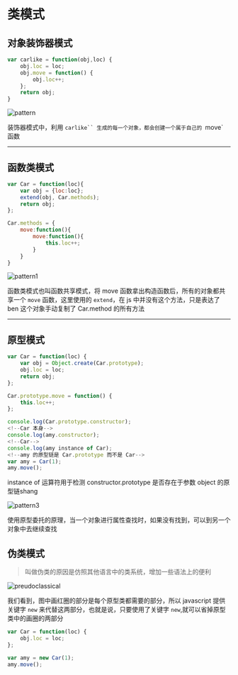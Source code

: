 # 类模式

## 对象装饰器模式 

```js
var carlike = function(obj,loc) {
    obj.loc = loc;
    obj.move = function() {
        obj.loc++;
    };
    return obj;
}
```
<img src="{{site.baseurl}}/assets/img/15100141640873.jpg" alt="pattern" />

装饰器模式中，利用 `carlike`` 生成的每一个对象，都会创建一个属于自己的 `move` 函数

---

## 函数类模式

```js
var Car = function(loc){
    var obj = {loc:loc};
    extend(obj, Car.methods);
    return obj;
};

Car.methods = {
    move:function(){
        move:function(){
            this.loc++;
        }
    }
}
```

<img src="{{site.baseurl}}/assets/img/15100155401507.jpg" alt="pattern1" />

函数类模式也叫函数共享模式，将 move 函数拿出构造函数后，所有的对象都共享一个 `move` 函数，这里使用的 `extend`，在 js 中并没有这个方法，只是表达了 ben 这个对象手动复制了 Car.method 的所有方法

---

## 原型模式

```js
var Car = function(loc) {
    var obj = Object.create(Car.prototype);
    obj.loc = loc;
    return obj;
};

Car.prototype.move = function() {
    this.loc++;
};

console.log(Car.prototype.constructor);
<!--Car 本身-->
console.log(amy.constructor);
<!--Car-->
console.log(amy instance of Car);
<!--amy 的原型链是 Car.prototype 而不是 Car-->
var amy = Car(1);
amy.move();
```

instance of 运算符用于检测 constructor.prototype 是否存在于参数 object 的原型链shang


<img src="{{site.baseurl}}/assets/img/15100158457081.jpg" alt="pattern3" />

使用原型委托的原理，当一个对象进行属性查找时，如果没有找到，可以到另一个对象中去继续查找

## 伪类模式

> 叫做伪类的原因是仿照其他语言中的类系统，增加一些语法上的便利

<img src="{{site.baseurl/assets/img/15099729340112.jpg}}" alt="preudoclassical"/>

我们看到，图中画红圈的部分是每个原型类都需要的部分，所以 javascript 提供关键字 `new` 来代替这两部分，也就是说，只要使用了关键字 `new`,就可以省掉原型类中的画圈的两部分

```js
var Car = function(loc) {
    obj.loc = loc;
};

var amy = new Car(1);
amy.move();
```




